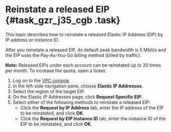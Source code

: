 # Reinstate a released EIP {#task_gzr_j35_cgb .task}

This topic describes how to reinstate a released Elastic IP Address \(EIP\) by IP address or instance ID.

After you reinstate a released EIP, its default peak bandwidth is 5 Mbit/s and the EIP uses the Pay-As-You-Go billing method \(billed by traffic\).

**Note:** Released EIPs under each account can be reinstated up to 20 times per month. To increase the quota, open a ticket.

1.  Log on to the [VPC console](https://partners-intl.console.aliyun.com/#/vpc).
2.  In the left-side navigation pane, choose **Elastic IP Addresses**.
3.  Select the region of the target EIP.
4.  On the Elastic IP Addresses page, click **Request Specific EIP**.
5.  Select either of the following methods to reinstate a released EIP: 
    -   Click the **Request by IP Address** tab, enter the IP address of the EIP to be reinstated, and click **OK**.
    -   Click the **Request by EIP Instance ID** tab, enter the instance ID of the EIP to be reinstated, and click **OK**.

